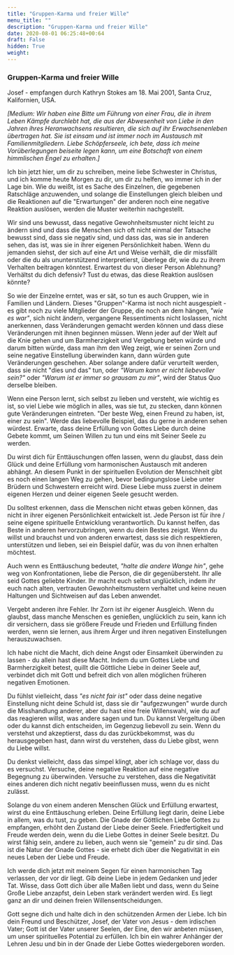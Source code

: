 ```yaml
---
title: "Gruppen-Karma und freier Wille"
menu_title: ""
description: "Gruppen-Karma und freier Wille"
date: 2020-08-01 06:25:48+00:64
draft: False
hidden: True
weight:
---
```

### Gruppen-Karma und freier Wille

Josef - empfangen durch Kathryn Stokes am 18. Mai 2001, Santa Cruz, Kalifornien, USA.

*[Medium: Wir haben eine Bitte um Führung von einer Frau, die in ihrem Leben Kämpfe durchlebt hat, die aus der Abwesenheit von Liebe in den Jahren ihres Heranwachsens resultieren, die sich auf ihr Erwachsenenleben übertragen hat. Sie ist einsam und ist immer noch im Austausch mit Familienmitgliedern. Liebe Schöpferseele, ich bete, dass ich meine Vorüberlegungen beiseite legen kann, um eine Botschaft von einem himmlischen Engel zu erhalten.]*

Ich bin jetzt hier, um dir zu schreiben, meine liebe Schwester in Christus, und ich komme heute Morgen zu dir, um dir zu helfen, wo immer ich in der Lage bin. Wie du weißt, ist es Sache des Einzelnen, die gegebenen Ratschläge anzuwenden, und solange die Einstellungen gleich bleiben und die Reaktionen auf die "Erwartungen" der anderen noch eine negative Reaktion auslösen, werden die Muster weiterhin nachgestellt.

Wir sind uns bewusst, dass negative Gewohnheitsmuster nicht leicht zu ändern sind und dass die Menschen sich oft nicht einmal der Tatsache bewusst sind, dass sie negativ sind, und dass das, was sie in anderen sehen, das ist, was sie in ihrer eigenen Persönlichkeit haben. Wenn du jemanden siehst, der sich auf eine Art und Weise verhält, die dir missfällt oder die du als ununterstützend interpretierst, überlege dir, wie du zu ihrem Verhalten beitragen könntest. Erwartest du von dieser Person Ablehnung? Verhältst du dich defensiv? Tust du etwas, das diese Reaktion auslösen könnte?

So wie der Einzelne erntet, was er sät, so tun es auch Gruppen, wie in Familien und Ländern. Dieses "Gruppen"-Karma ist noch nicht ausgespielt - es gibt noch zu viele Mitglieder der Gruppe, die noch an dem hängen, *"wie es war"*, sich nicht ändern, vergangene Ressentiments nicht loslassen, nicht anerkennen, dass Veränderungen gemacht werden können und dass diese Veränderungen mit ihnen beginnen müssen. Wenn jeder auf der Welt auf die Knie gehen und um Barmherzigkeit und Vergebung beten würde und darum bitten würde, dass man ihm den Weg zeigt, wie er seinen Zorn und seine negative Einstellung überwinden kann, dann würden gute Veränderungen geschehen. Aber solange andere dafür verurteilt werden, dass sie nicht "dies und das" tun, oder *"Warum kann er nicht liebevoller sein?"* oder *"Warum ist er immer so grausam zu mir"*, wird der Status Quo derselbe bleiben.

Wenn eine Person lernt, sich selbst zu lieben und versteht, wie wichtig es ist, so viel Liebe wie möglich in alles, was sie tut, zu stecken, dann können gute Veränderungen eintreten. "Der beste Weg, einen Freund zu haben, ist, einer zu sein". Werde das liebevolle Beispiel, das du gerne in anderen sehen würdest. Erwarte, dass deine Erfüllung von Gottes Liebe durch deine Gebete kommt, um Seinen Willen zu tun und eins mit Seiner Seele zu werden.

Du wirst dich für Enttäuschungen offen lassen, wenn du glaubst, dass dein Glück und deine Erfüllung vom harmonischen Austausch mit anderen abhängt. An diesem Punkt in der spirituellen Evolution der Menschheit gibt es noch einen langen Weg zu gehen, bevor bedingungslose Liebe unter Brüdern und Schwestern erreicht wird. Diese Liebe muss zuerst in deinem eigenen Herzen und deiner eigenen Seele gesucht werden.

Du solltest erkennen, dass die Menschen nicht etwas geben können, das nicht in ihrer eigenen Persönlichkeit entwickelt ist. Jede Person ist für ihre / seine eigene spirituelle Entwicklung verantwortlich. Du kannst helfen, das Beste in anderen hervorzubringen, wenn du dein Bestes zeigst. Wenn du willst und brauchst und von anderen erwartest, dass sie dich respektieren, unterstützen und lieben, sei ein Beispiel dafür, was du von ihnen erhalten möchtest.

Auch wenn es Enttäuschung bedeutet, *"halte die andere Wange hin"*, gehe weg von Konfrontationen, liebe die Person, die dir gegenübersteht. Ihr alle seid Gottes geliebte Kinder. Ihr macht euch selbst unglücklich, indem ihr euch nach alten, vertrauten Gewohnheitsmustern verhaltet und keine neuen Haltungen und Sichtweisen auf das Leben anwendet.

Vergebt anderen ihre Fehler. Ihr Zorn ist ihr eigener Ausgleich. Wenn du glaubst, dass manche Menschen es genießen, unglücklich zu sein, kann ich dir versichern, dass sie größere Freude und Frieden und Erfüllung finden werden, wenn sie lernen, aus ihrem Ärger und ihren negativen Einstellungen herauszuwachsen.

Ich habe nicht die Macht, dich deine Angst oder Einsamkeit überwinden zu lassen - du allein hast diese Macht. Indem du um Gottes Liebe und Barmherzigkeit betest, quillt die Göttliche Liebe in deiner Seele auf, verbindet dich mit Gott und befreit dich von allen möglichen früheren negativen Emotionen.

Du fühlst vielleicht, dass *"es nicht fair ist"* oder dass deine negative Einstellung nicht deine Schuld ist, dass sie dir "aufgezwungen" wurde durch die Misshandlung anderer, aber du hast eine freie Willenswahl, wie du auf das reagieren willst, was andere sagen und tun. Du kannst Vergeltung üben oder du kannst dich entscheiden, im Gegenzug liebevoll zu sein. Wenn du verstehst und akzeptierst, dass du das zurückbekommst, was du herausgegeben hast, dann wirst du verstehen, dass du Liebe gibst, wenn du Liebe willst.

Du denkst vielleicht, dass das simpel klingt, aber ich schlage vor, dass du es versuchst. Versuche, deine negative Reaktion auf eine negative Begegnung zu überwinden. Versuche zu verstehen, dass die Negativität eines anderen dich nicht negativ beeinflussen muss, wenn du es nicht zulässt.

Solange du von einem anderen Menschen Glück und Erfüllung erwartest, wirst du eine Enttäuschung erleben. Deine Erfüllung liegt darin, deine Liebe in allem, was du tust, zu geben. Die Gnade der Göttlichen Liebe Gottes zu empfangen, erhöht den Zustand der Liebe deiner Seele. Friedfertigkeit und Freude werden dein, wenn du die Liebe Gottes in deiner Seele besitzt. Du wirst fähig sein, andere zu lieben, auch wenn sie "gemein" zu dir sind. Das ist die Natur der Gnade Gottes - sie erhebt dich über die Negativität in ein neues Leben der Liebe und Freude.

Ich werde dich jetzt mit meinem Segen für einen harmonischen Tag verlassen, der vor dir liegt. Gib deine Liebe in jedem Gedanken und jeder Tat. Wisse, dass Gott dich über alle Maßen liebt und dass, wenn du Seine Große Liebe anzapfst, dein Leben stark verändert werden wird. Es liegt ganz an dir und deinen freien Willensentscheidungen.

Gott segne dich und halte dich in den schützenden Armen der Liebe. Ich bin dein Freund und Beschützer, Josef, der Vater von Jesus - dem irdischen Vater; Gott ist der Vater unserer Seelen, der Eine, den wir anbeten müssen, um unser spirituelles Potential zu erfüllen. Ich bin ein wahrer Anhänger der Lehren Jesu und bin in der Gnade der Liebe Gottes wiedergeboren worden.
